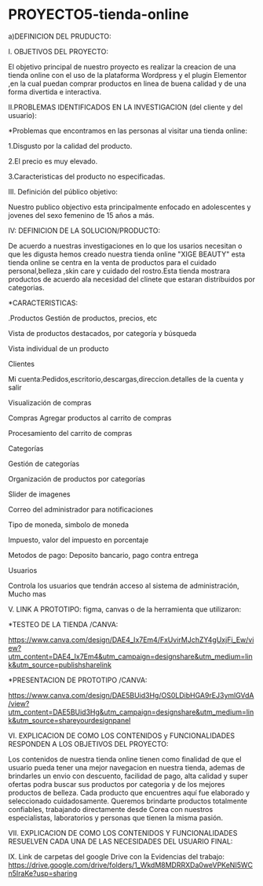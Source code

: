 # PROYECTO5-tienda-online
a)DEFINICION DEL PRUDUCTO:

I. OBJETIVOS DEL PROYECTO:

El objetivo principal de nuestro proyecto es realizar la creacion de una tienda online  con el uso de la plataforma Wordpress y el  plugin Elementor ,en la cual puedan comprar productos en linea de buena calidad y de una forma divertida e interactiva.

II.PROBLEMAS IDENTIFICADOS EN LA INVESTIGACION (del cliente y del usuario):

*Problemas que encontramos en las personas al visitar una tienda online:

1.Disgusto por la calidad del producto.

2.El precio es muy elevado.

3.Caracteristicas del producto no especificadas.

III. Definición del público objetivo:

Nuestro publico objectivo esta principalmente enfocado en adolescentes y jovenes del sexo femenino de 15 años a más.

IV: DEFINICION DE LA SOLUCION/PRODUCTO:

De acuerdo a nuestras investigaciones en lo que los usarios necesitan o que les digusta hemos creado nuestra tienda online "XIGE BEAUTY" esta tienda online se centra en la venta de productos para el cuidado personal,belleza ,skin care y cuidado del rostro.Esta tienda mostrara productos de acuerdo ala necesidad del clinete que estaran distribuidos por categorias.



*CARACTERISTICAS:

.Productos
Gestión de productos, precios, etc

Vista de productos destacados, por categoría y búsqueda

Vista individual de un producto

Clientes

Mi cuenta:Pedidos,escritorio,descargas,direccion.detalles de la cuenta y salir

Visualización de compras

Compras
Agregar productos al carrito de compras

Procesamiento del carrito de compras

Categorías

Gestión de categorías

Organización de productos por categorías

Slider de imagenes

Correo del administrador para notificaciones

Tipo de moneda, simbolo de moneda

Impuesto, valor del impuesto en porcentaje

Metodos de pago: Deposito bancario, pago contra entrega

Usuarios

Controla los usuarios que tendrán acceso al sistema de administración,
Mucho mas


V. LINK A PROTOTIPO: figma, canvas o de la herramienta que utilizaron:

*TESTEO DE LA TIENDA /CANVA:

https://www.canva.com/design/DAE4_Ix7Em4/FxUvirMJchZY4gUxjFi_Ew/view?utm_content=DAE4_Ix7Em4&utm_campaign=designshare&utm_medium=link&utm_source=publishsharelink

*PRESENTACION DE PROTOTIPO /CANVA:

https://www.canva.com/design/DAE5BUid3Hg/OS0LDibHGA9rEJ3ymlGVdA/view?utm_content=DAE5BUid3Hg&utm_campaign=designshare&utm_medium=link&utm_source=shareyourdesignpanel

VI. EXPLICACION DE COMO LOS CONTENIDOS y FUNCIONALIDADES RESPONDEN A LOS OBJETIVOS DEL PROYECTO:

Los contenidos de nuestra tienda online tienen como finalidad de que el usuario pueda tener una mejor navegacion en nuestra tienda, ademas de brindarles un envio con descuento, facilidad de pago, alta calidad y super ofertas podra buscar sus productos por categoria y de los  mejores productos de belleza.
Cada producto que encuentres aquí fue elaborado y seleccionado cuidadosamente. Queremos brindarte productos totalmente confiables, trabajando directamente desde Corea con nuestros especialistas, laboratorios y personas que tienen la misma pasión.

VII. EXPLICACION DE COMO LOS CONTENIDOS Y FUNCIONALIDADES RESUELVEN CADA UNA DE LAS NECESIDADES DEL USUARIO FINAL:


IX. Link de carpetas del google Drive con la Evidencias del trabajo:
https://drive.google.com/drive/folders/1_WkdM8MDRRXDa0weVPKeNI5WCn5IraKe?usp=sharing





